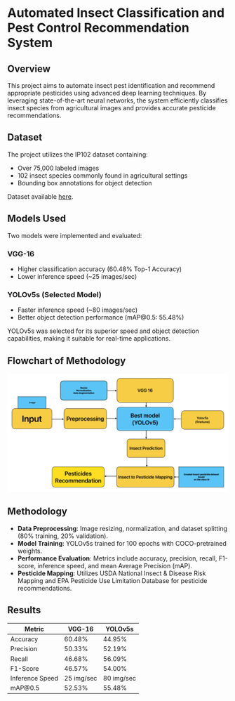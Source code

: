 # Automated Insect Classification and Pest Control Recommendation System

## Overview

This project aims to automate insect pest identification and recommend appropriate pesticides using advanced deep learning techniques. By leveraging state-of-the-art neural networks, the system efficiently classifies insect species from agricultural images and provides accurate pesticide recommendations.

## Dataset

The project utilizes the IP102 dataset containing:

* Over 75,000 labeled images
* 102 insect species commonly found in agricultural settings
* Bounding box annotations for object detection

Dataset available [here](https://www.kaggle.com/datasets/rtlmhjbn/ip02-dataset).

## Models Used

Two models were implemented and evaluated:

### VGG-16

* Higher classification accuracy (60.48% Top-1 Accuracy)
* Lower inference speed (\~25 images/sec)

### YOLOv5s (Selected Model)

* Faster inference speed (\~80 images/sec)
* Better object detection performance (mAP\@0.5: 55.48%)

YOLOv5s was selected for its superior speed and object detection capabilities, making it suitable for real-time applications.

##  Flowchart of Methodology
![Pipeline](images/flowchart_pipeline_yolo.jpg)

## Methodology

* **Data Preprocessing**: Image resizing, normalization, and dataset splitting (80% training, 20% validation).
* **Model Training**: YOLOv5s trained for 100 epochs with COCO-pretrained weights.
* **Performance Evaluation**: Metrics include accuracy, precision, recall, F1-score, inference speed, and mean Average Precision (mAP).
* **Pesticide Mapping**: Utilizes USDA National Insect & Disease Risk Mapping and EPA Pesticide Use Limitation Database for pesticide recommendations.

## Results

| Metric          | VGG-16     | YOLOv5s    |
| --------------- | ---------- | ---------- |
| Accuracy        | 60.48%     | 44.95%     |
| Precision       | 50.33%     | 52.19%     |
| Recall          | 46.68%     | 56.09%     |
| F1-Score        | 46.57%     | 54.00%     |
| Inference Speed | 25 img/sec | 80 img/sec |
| mAP\@0.5        | 52.53%     | 55.48%     |
